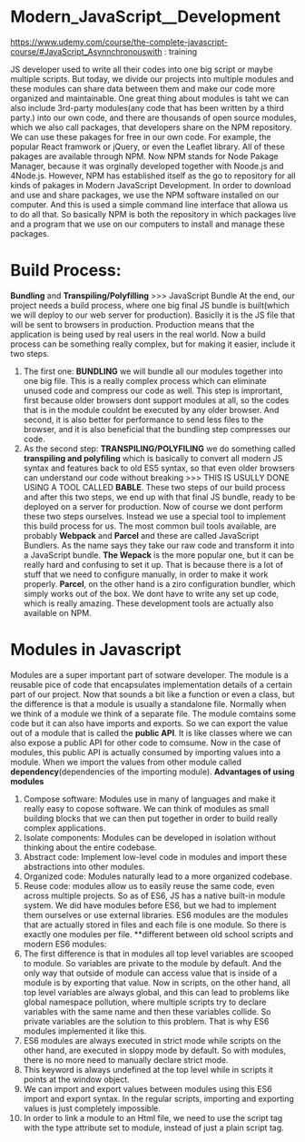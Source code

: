 # Modern_JavaScript__Development
https://www.udemy.com/course/the-complete-javascript-course/#JavaScript_Asynnchronouswith  : training

JS developer used to write all their codes into one big script  or maybe multiple scripts. But today, we divide our projects into multiple modules and these modules can share data between them and make our code more organized and maintainable.
One great thing about modules is taht we can also include 3rd-party modules(any code that has been written by a third party.) into our own code, and there are thousands of open source modules, which we also call packages, that developers share on the NPM repository. We can use these pakages for free in our own code.
For example, the popular React framwork or jQuery, or even the Leaflet library. All of these pakages are available through NPM. Now NPM stands for Node Pakage Manager, because it was orginally developed together with Noode.js and 4Node.js. However, NPM has established itself as the go to repository for all kinds of pakages in Modern JavaScript Development.
In order to download and use and share packages, we use the NPM software installed on our computer. And this is used a simple command line interface that allowa us to do all that.
So basically NPM is both the repository in which packages live and a program that we use on our computers to install and manage these packages.
# Build Process:
**Bundling** and **Transpiling/Polyfilling** >>> JavaScript Bundle
 At the end, our project needs a build process, where one big final JS bundle is built(which we will deploy to our web server for production). Basiclly it is the JS file that will be sent to browsers in production. Production means that the application is being used by real users in the real world. Now a build process can be something really complex, but for making it easier, include it two steps.
1. The first one: **BUNDLING** we will bundle all our modules together into one big file.
This is a really complex process which can eliminate unused code and compress our code as well. This step is imprortant, first because older browsers dont support modules at all, so the codes that is in the module couldnt be executed by any older browser. And second, it is also better for performance to send less files to the browser, and it is also beneficial that the bundling step compresses our code. 
2. As the second step: **TRANSPILING/POLYFILING** we do something called **transpiling and polyfiling** which is basically to convert all modern JS syntax and features back to old ES5 syntax, so that even older browsers can understand our code without breaking >>> THIS IS USULLY DONE USING A TOOL CALLED **BABLE**.
These two steps of our build process and after this two steps, we end up with that final JS bundle, ready to be deployed on a server for production. Now of course we dont perform these two steps ourselves. Instead we use a special tool to implement this build process for us.
The most common buil tools available, are probably **Webpack** and **Parcel** and these are called JavaScript Bundlers. As the name says they take our raw code and transform it into a JavaScript bundle. 
**The Wepack**  is the more popular one, but it can be really hard and confusing to set it up. That is because there is a lot of stuff that we need to configure manually, in order to make it work properly.
**Parcel**, on the other hand is a ziro configuration bundler, which simply works out of the box. We dont have to write any set up code, which is really amazing.
These development tools are actually also available on NPM.
# Modules in Javascript
Modules are a super important part of sotware developer.
The module is a reusable pice of code that encapsulates implementation details of a certain part of our project. Now that sounds a bit like a function or even a class, but the difference is that a module is usually a standalone file. Normally when we think of a module we think of a separate file. The module comtains some code but it can also have imports and exports. So we can export the value out of a module that is called the **public API**. It is like classes where we can also expose a public API for other code to comsume. Now in the case of modules, this public API is actually consumed by importing values into a module.
When we import the values from other module called **dependency**(dependencies of the importing module).
**Advantages of using modules**
1. Compose software: Modules use in many of languages and make it really easy to copose software. We can think of modules as small building blocks that we can then put together in order to build really complex applications.
2. Isolate components: Modules can be developed in isolation without thinking about the entire codebase.
3. Abstract code: Implement low-level code in modules and import these abstractions into other modules.
4. Organized code: Modules naturally lead to a more organized codebase.
5. Reuse code: modules allow us to easily reuse the same code, even across multiple projects.
So as of ES6, JS has a native built-in module system. We did have modules before ES6, but we had to implement them ourselves or use external libraries.
ES6 modules are the modules that are actually stored in files and each file is one module. So there is exactly one modules per file.
**different between old school scripts and modern ES6 modules:
1.	The first difference is that in modules all top level variables are scooped to module. So variables are private to the module by default. And the only way that outside of module can access value that is inside of a module is by exporting that value. Now in scripts, on the other hand, all top level variables are always global, and this can lead to problems like global namespace pollution, where multiple scripts try to declare variables with the same name and then these variables collide. So private variables are the solution to this problem. That is why ES6 modules implemented it like this.
2.	ES6 modules are always executed in strict mode while scripts on the other hand, are executed in sloppy mode by default. So with modules, there is no more need to manually declare strict mode.
3.	This keyword is always undefined at the top level while in scripts it points at the window object.
4.	We can import and export values between modules using this ES6 import and export syntax. In the regular scripts, importing and exporting values is just completely impossible.
5.	In order to link a module to an Html file, we need to use the script tag with the type attribute set to module, instead of just a plain script tag.<script> for Script, <script type="module">.
6.	About downloading the module files themselves, it always automatically happens in an asynchronous way. But regular script are downloaded by default in a blocking synchronous way. Unless we use the async or differ attributes on the script tag.
# modules behind the scenes:
For instance, we import some values from modules to another. When a piece of the code is executed, the first step is to **parse** that code. The parsing means to just read the code but without executing it. And this is the moment in which imports are hoisted(Hoisting is a JavaScript mechanism where variables and function declarations are moved to the top of their scope before code execution). The whole process of importing modules happens before the code in the main module is actually executed. Modules are importing synchronously. Possible thanks to top-level("static") imports, which make imports known before execution. And this makes bundling and dead code elimination possible.
 After the parsing process, hostel will be figured out which modules it needs to import, then these modules are actually downloaded from the server. Downloading happen in an asynchronous way. It is only the importing operation itself that happens synchronously. Then after a module arrives, it's also parsed and the modules exports are linked to the imports in index.js. So exported values are not copied to imports. Instead, the import is basically just a reference to the export at value like a pointer. So when the value changes in the exporting module, then the same value also changes in the importing module. And this is quite important to understand because it's unique to ES6 modules.
 # Exporting and impoeting in ES6 module:
 We know the variables are scoped to its module, If we want to use them in the script.js module then we would have to use exports.
 In ES modules, there are rwo types of exports named Exports and Default Exports. 
1.**Named imports** is actually the simplest way of exporting something from a module, because all we have to do is to put export in front of anything, that we might want to export.
For Named import in script.js, we have to give them the same name that is in module and we have to put them inside curly braces {}. We can also export multiple things, at the same time, using Named Exports. We can also change the name of variable in script with add prename as newName in curly baces.
When we want to import everything we use * as... if we think about it , this module is basically exporting a public API, just like a class. We can say that the module exports, kind of a public API, because everything else of course stays private inside of the module.
2.**Default Export**: usully we use default export when we want to export one thing per module, so that the reason why they are called default. we put infront of value export default without any name, and when we want to import it we can give it any name that we want.
 
 It is important to know that the imports are in fact, a live connection to exports. It means imports are not copies of expors, they are instead like a live conection, and so what that means is that I point to the same place in memory. When we have a array in module and add some new thing in place that we export it, the fnal array is changed.
 
 **The module Pattern:**
 The main goal of the module pattern is to encapusulate functionality, to have private data, and to expose a public API. The best way of achieving all that is by simply using a function, because function give us private data by default and allow us to return values, which can become our public API.
 Reminder about IIFE: When we us IIFE, immediately invoked function expression, And the reason for that is because this way we dont have to call it separately and we can also ensure that it is only called once. It is very important that this function is only created once because the goal of this function is not to reuse code by running it multiple times, the only purpose of this function is to create a new scope and return data just once.
 **CommonJS modules**:
 CommonJS modules are important for us, because they have been used in Node.js for almost all of its existence. So only very recently, ES modules have actually been implemented in Node.js. Remember Node.js is way of running JavaScript on a web server, outside of a browser. The big consequence of this is that almost all the modules in npm repository that we can use in our own code, still use the CommonJS module system. If we write some code acording to CommonJS , it is executed just in Node.js not browser.
 
# Introduction to NPM
 Why we need something like NPM, a way of managing packages? we used to include extrnal libraries right into our HTML using the script tag, and this would then expose a global variable that we could use. That created a couple of problems, at least in the big project. First it doesn't make much sense having the HTML loading all of JavaScript . That is really messy. Also many times we would actually download a library file to our computer. Whenever a new version would come out we would the new version change the file in our file system manually and then include it there...After install node.js or if we have it we can check with npm -v, we can install library or dependency that they get stored into the node modules folder. but if we want touse the library that wouldnt be easy without a module bundler. That is becaouse this library actually uses the commonJS module system, and so therefor we cannot directly import it into our code. We could only do that if  later used a module bundler.
 # Lodash
 Lodash is essentially a collection of useful function for erase, objects, functions, dates, and more. If we install normal Lodsh version. Because that one uses commonJs, and so we cant use CommonJS modules without a module bundler. So we use Lodash-es, npm lodash-es. When we look at the lodash-es library in the node-modules, we can see the methods that are available in Lodash. One of them that we use is cloning objects that is called cloneDeep.js. We can import it into our module and use it. We can see the name of it and import it with a correct path. How we want to use cloneDeep, as we know it is very hard to copy a nested object. We use Object.assign({}, ...) to create a copy of an object. We create an empty object and then we merge that with the main object. when we change one of the nested objects in main object, we see it will be changed in the copy, So for creating a deep copy or a deep clone that would be a lot of work. So instead we can simply use this function that Lodash gives us so that some people already implement it for us. 
 # Parcel
 The module bundler we use is Parcel. It is super fast and easy to use. it works out of the box without any configuration. The webpack is most popular bundler, especially in react world. But we use Parcel now.
 Parsel is basically just another bulid tool which is laso on NPM. So we use npm to install Parcel, but this is now a different dependency, npm i parcel --save-dev. A devDependency is basically like a tool that we need to build our application, we can use it to develop our project. But it is not the dependency that we include in our code.
 For using Parcel we use terminal , it is just another command line interface. In order to be able to use Parcel in console, e have two options. We can use something called NPX or NPM scripts. NPX is an application built into a NPM>>> npx parcel index.html >>> enter point is index.html because it is where we include script.js, the file that we want to bundle up. When we do it, a new URL opens, a new development server on this URL. It is same as live-server. This new opened tab is on new port. We have local hosts(raw IP address).
 One of code that we can use and only parcel understants it>> **hot module replacement**.With this command whenever we change one of the modules, it will then trigger a rebuild, but that new modified bundle will then automatically get injected into the browser without triggering a whole page reload.Whenever we change something this will not reload the page. it is good for example when we have to log in with every reloading page. whenever we are done developing our project, it is time to build the final bundle. So the bundle that is compressed and has dead code elimination and all of that. And so for that, we need another Parcel command. And so let's add that as another script here. So we need to come up and then this one will be called build. And so Parcel, build, and then again, index.html.
 
# Babel and Polyfilling
 It is important, even many years after the new ES^standard has been introduced, to configure babel to transpile or super modern code back to ES5 code. Because we want our application work for everyone.
 Parcel automatically uses Babel to transpile our code. 
 Babel works with plugins and presets that can both be configured. A plogin is a specific JS feature that we want to transpile. Instead of speacify the plagin for every feature like var and const, babel uses presets. So preset is a bunch of plugin bundled together.We use @babel/preset-env which is basically not part of this preset, does actually only include final features.
 But there is some new features that they added recetly to language, so they can not be transpiled, like Promise, find... We can **polyfill** them. Now Babel used to do polyfilling out of the box some time ago but recently they started to simply recommending another library. And so we now have to manually import data as well. So import Core-js so that's the name of the library. And then we usually only want to import a part of that library and that's called Stable. with it evey thing change to understandable form for old browser.
 The another package that we need install is called NPM install regenerator-runtime, and we need import "regenerator-runtime/runtime" this here is for polyfilling async functions.
